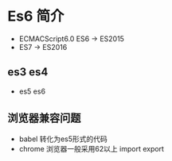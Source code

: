 # Es6 简介
- ECMACScript6.0  ES6 -> ES2015
- ES7 -> ES2016

## es3  es4
- es5  es6

## 浏览器兼容问题
- babel  转化为es5形式的代码
- chrome 浏览器一般采用62以上   import export

